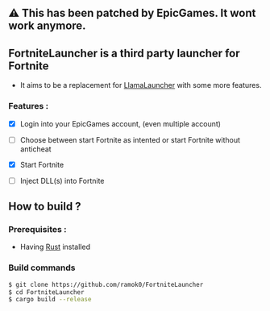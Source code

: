 ## ⚠️ This has been patched by EpicGames. It wont work anymore.

## FortniteLauncher is a third party launcher for Fortnite


- It aims to be a replacement for [LlamaLauncher](https://github.com/haashemi/LlamaLauncher) with some more features.

### Features :

- [x] Login into your EpicGames account, (even multiple account)
- [ ] Choose between start Fortnite as intented or start Fortnite without anticheat
- [x] Start Fortnite
- [ ] Inject DLL(s) into Fortnite


## How to build ?

### Prerequisites :

- Having [Rust](https://www.rust-lang.org/fr/learn/get-started) installed

### Build commands

```bash
$ git clone https://github.com/ramok0/FortniteLauncher
$ cd FortniteLauncher
$ cargo build --release
```
